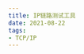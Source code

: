 ```yaml
---
title: IP链路测试工具
date: 2021-08-22
tags:
- TCP/IP
---
```

<tools-grid>

<tools-index
cover='https://qiniu.wuchuheng.com/images/ipTrace.png'
name='bestTrace'
desc='bestTrace是一款ip链路测试工具，尽管名称很高调，但功能很实用'
website='https://www.postman.com'
:links =" [
{type: 'android', url: 'https://cdn.ipip.net/17mon/besttrace.apk'},
{type: 'windows', url: 'http://qiniu.wuchuheng.com/Win32DiskImager-0.9.5-binary.zip'},
{type: 'linux', url: 'https://cdn.ipip.net/17mon/besttrace4linux.zip'},
{type: 'ios', url: 'https://apps.apple.com/cn/app/best-trace/id1026747589?ls=1'},
]"
/>

</tools-grid>
